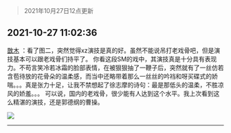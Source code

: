 > 2021年10月27日12点更新
<link rel="stylesheet" href="https://cdn.jsdelivr.net/gh/taotie6/sampleJSON@main/css/photo_show.css">
<meta name="referrer" content="no-referrer" />


 ## 2021-10-27 11:02:36 

 [㪚木](https://www.coolapk.com/feed/30984754?shareKey=MzdmZjNkMjRlZjA2NjE3OGNlMDk~) ：看了图二，突然觉得xz演技是真的好。虽然不能说吊打老戏骨吧，但是演技基本可以跟老戏骨们持平了。
你看这段SM的戏中，其演技真是十分具有表现力。不苟言笑冷若冰霜的脸部表情，在被狠狠抽了一鞭子后，突然就有了一丝仿若含苞待放的花骨朵的温柔感<!--break-->，而当中还略带着那么一丝丝的吟裆和呀买碟式的娇喘。。。真是张力十足，让我不禁想起了徐志摩的诗句：最是那低头的温柔，不胜凉风的娇羞。。。
可以说，国内的老戏骨，很少能有人达到这个水平。我上次看到这么精湛的演技，还是郭德纲的曹操。 

<div class="album">
<img class="img-item" src="http://image.coolapk.com/feed/2021/0621/00/1744396_ef122dd2_6180_2721@207x140.gif" />
</div>

 ------- 

